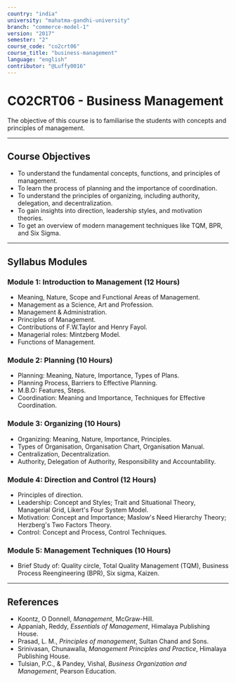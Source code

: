 ```yaml
---
country: "india"
university: "mahatma-gandhi-university"
branch: "commerce-model-1"
version: "2017"
semester: "2"
course_code: "co2crt06"
course_title: "business-management"
language: "english"
contributor: "@Luffy0016"
---
```

# CO2CRT06 - Business Management

The objective of this course is to familiarise the students with concepts and principles of management.

---
## Course Objectives

* To understand the fundamental concepts, functions, and principles of management.
* To learn the process of planning and the importance of coordination.
* To understand the principles of organizing, including authority, delegation, and decentralization.
* To gain insights into direction, leadership styles, and motivation theories.
* To get an overview of modern management techniques like TQM, BPR, and Six Sigma.

---
## Syllabus Modules

### Module 1: Introduction to Management (12 Hours)
* Meaning, Nature, Scope and Functional Areas of Management.
* Management as a Science, Art and Profession.
* Management & Administration.
* Principles of Management.
* Contributions of F.W.Taylor and Henry Fayol.
* Managerial roles: Mintzberg Model.
* Functions of Management.

### Module 2: Planning (10 Hours)
* Planning: Meaning, Nature, Importance, Types of Plans.
* Planning Process, Barriers to Effective Planning.
* M.B.O: Features, Steps.
* Coordination: Meaning and Importance, Techniques for Effective Coordination.

### Module 3: Organizing (10 Hours)
* Organizing: Meaning, Nature, Importance, Principles.
* Types of Organisation, Organisation Chart, Organisation Manual.
* Centralization, Decentralization.
* Authority, Delegation of Authority, Responsibility and Accountability.

### Module 4: Direction and Control (12 Hours)
* Principles of direction.
* Leadership: Concept and Styles; Trait and Situational Theory, Managerial Grid, Likert's Four System Model.
* Motivation: Concept and Importance; Maslow's Need Hierarchy Theory; Herzberg's Two Factors Theory.
* Control: Concept and Process, Control Techniques.

### Module 5: Management Techniques (10 Hours)
* Brief Study of: Quality circle, Total Quality Management (TQM), Business Process Reengineering (BPR), Six sigma, Kaizen.

---
## References
* Koontz, O Donnell, *Management*, McGraw-Hill.
* Appaniah, Reddy, *Essentials of Management*, Himalaya Publishing House.
* Prasad, L. M., *Principles of management*, Sultan Chand and Sons.
* Srinivasan, Chunawalla, *Management Principles and Practice*, Himalaya Publishing House.
* Tulsian, P.C., & Pandey, Vishal, *Business Organization and Management*, Pearson Education.